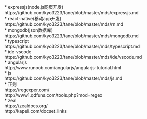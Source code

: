 <br>
* expressjs(node.js网页开发)
<br>
https://github.com/kyo3223/tane/blob/master/mds/expressjs.md
<br>
* react-native(移动app开发)
<br>
https://github.com/kyo3223/tane/blob/master/mds/rn.md
<br>
* mongodb(json数据库)
<br>
https://github.com/kyo3223/tane/blob/master/mds/mongodb.md
<br>
* typescript
<br>
https://github.com/kyo3223/tane/blob/master/mds/typescript.md
<br>
* ide-vscode
<br>
https://github.com/kyo3223/tane/blob/master/mds/ide/vscode.md
<br>
* angularjs
<br>
http://www.runoob.com/angularjs/angularjs-tutorial.html
<br>
* js
<br>
https://github.com/kyo3223/tane/blob/master/mds/js.md
<br>
* 正则
<br>
https://regexper.com/
<br>
http://www1.qdfuns.com/tools.php?mod=regex
<br>
* zeal
<br>
https://zealdocs.org/
<br>
http://kapeli.com/docset_links